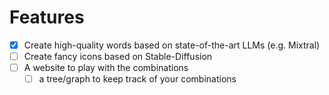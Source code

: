 
# Features

- [x] Create high-quality words based on state-of-the-art LLMs (e.g. Mixtral)
- [ ] Create fancy icons based on Stable-Diffusion
- [ ] A website to play with the combinations
    - [ ] a tree/graph to keep track of your combinations